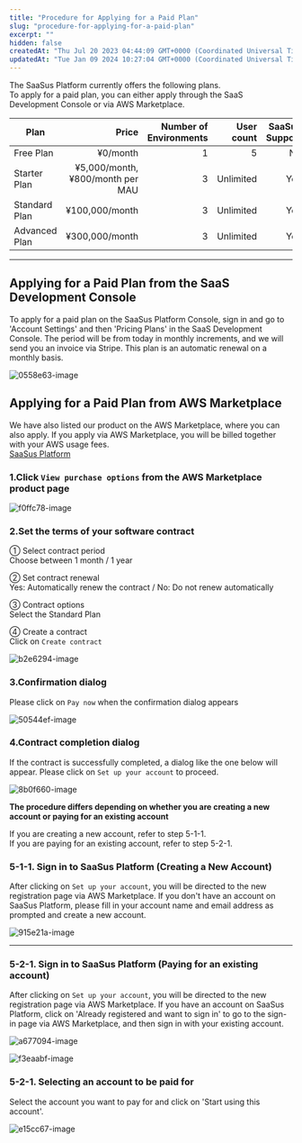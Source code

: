 ```yaml
---
title: "Procedure for Applying for a Paid Plan"
slug: "procedure-for-applying-for-a-paid-plan"
excerpt: ""
hidden: false
createdAt: "Thu Jul 20 2023 04:44:09 GMT+0000 (Coordinated Universal Time)"
updatedAt: "Tue Jan 09 2024 10:27:04 GMT+0000 (Coordinated Universal Time)"
---
```


The SaaSus Platform currently offers the following plans.  
To apply for a paid plan, you can either apply through the SaaS Development Console or via AWS Marketplace.

| Plan       |                            Price | Number of Environments | User count | SaaSus Support |
| --------- | ----------------------------: | --: | ----: | ---------: |
| Free Plan    |                          ¥0/month |   1 |     5 |         No |
| Starter Plan　| ¥5,000/month, ¥800/month per MAU |   3 |   Unlimited |         Yes |
| Standard Plan |                    ¥100,000/month |   3 |   Unlimited |         Yes |
| Advanced Plan |                    ¥300,000/month |   3 |   Unlimited |         Yes |

***

## Applying for a Paid Plan from the SaaS Development Console

To apply for a paid plan on the SaaSus Platform Console, sign in and go to 'Account Settings' and then 'Pricing Plans' in the SaaS Development Console. The period will be from today in monthly increments, and we will send you an invoice via Stripe. This plan is an automatic renewal on a monthly basis.

![0558e63-image](/img/part-4/account-settings/procedure-for-applying-for-a-paid-plan/0558e63-image.png)



## Applying for a Paid Plan from AWS Marketplace

We have also listed our product on the AWS Marketplace, where you can also apply. If you apply via AWS Marketplace, you will be billed together with your AWS usage fees.  
<a href="https://aws.amazon.com/marketplace/pp/prodview-2gr3qw7kp5qx6?sr=0-1&ref_=beagle&applicationId=AWSMPContess" target="_blank">SaaSus Platform</a>

### 1.Click `View purchase options` from the AWS Marketplace product page

![f0ffc78-image](/img/part-4/account-settings/procedure-for-applying-for-a-paid-plan/f0ffc78-image.png)

### 2.Set the terms of your software contract

① Select contract period  
  Choose between 1 month / 1 year

② Set contract renewal  
  Yes: Automatically renew the contract / No: Do not renew automatically

③ Contract options  
  Select the Standard Plan

④ Create a contract  
  Click on `Create contract`

![b2e6294-image](/img/part-4/account-settings/procedure-for-applying-for-a-paid-plan/b2e6294-image.png)

### 3.Confirmation dialog

Please click on `Pay now` when the confirmation dialog appears

![50544ef-image](/img/part-4/account-settings/procedure-for-applying-for-a-paid-plan/50544ef-image.png)

### 4.Contract completion dialog

If the contract is successfully completed, a dialog like the one below will appear. Please click on `Set up your account` to proceed.

![8b0f660-image](/img/part-4/account-settings/procedure-for-applying-for-a-paid-plan/8b0f660-image.png)

**The procedure differs depending on whether you are creating a new account or paying for an existing account**

If you are creating a new account, refer to step 5-1-1.  
If you are paying for an existing account, refer to step 5-2-1.

### 5-1-1. Sign in to SaaSus Platform (Creating a New Account)

After clicking on `Set up your account`, you will be directed to the new registration page via AWS Marketplace. If you don't have an account on SaaSus Platform, please fill in your account name and email address as prompted and create a new account.

![915e21a-image](/img/part-4/account-settings/procedure-for-applying-for-a-paid-plan/915e21a-image.png)

***

### 5-2-1. Sign in to SaaSus Platform (Paying for an existing account)

After clicking on `Set up your account`, you will be directed to the new registration page via AWS Marketplace. If you have an account on SaaSus Platform, click on 'Already registered and want to sign in' to go to the sign-in page via AWS Marketplace, and then sign in with your existing account.

![a677094-image](/img/part-4/account-settings/procedure-for-applying-for-a-paid-plan/a677094-image.png)

![f3eaabf-image](/img/part-4/account-settings/procedure-for-applying-for-a-paid-plan/f3eaabf-image.png)

### 5-2-1. Selecting an account to be paid for

Select the account you want to pay for and click on 'Start using this account'.

![e15cc67-image](/img/part-4/account-settings/procedure-for-applying-for-a-paid-plan/e15cc67-image.png)
